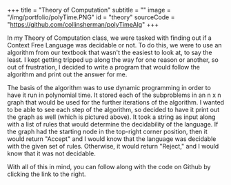 +++
title = "Theory of Computation"
subtitle = ""
image = "/img/portfolio/polyTime.PNG"
id = "theory"
sourceCode = "https://github.com/collinsherman/polyTimeAlg"
+++

In my Theory of Computation class, we were tasked with finding out if a Context Free Language was decidable or not.  To do this, we were to use an algorithm from our textbook that wasn't the easiest to look at, to say the least.  I kept getting tripped up along the way for one reason or another, so out of frustration, I decided to write a program that would follow the algorithm and print out the answer for me.

The basis of the algorithm was to use dynamic programming in order to have it run in polynomial time.  It stored each of the subproblems in an n x n graph that would be used for the further iterations of the algorithm.  I wanted to be able to see each step of the algorithm, so decided to have it print out the graph as well (which is pictured above).  It took a string as input along with a list of rules that would determine the decidability of the language.  If the graph had the starting node in the top-right corner position, then it would return "Accept" and I would know that the language was decidable with the given set of rules.  Otherwise, it would return "Reject," and I would know that it was not decidable.

With all of this in mind, you can follow along with the code on Github by clicking the link to the right.